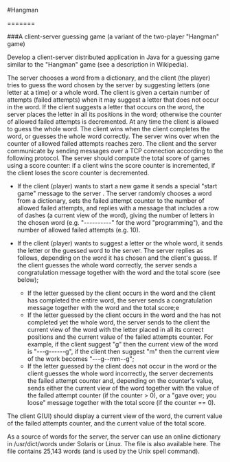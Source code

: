 #Hangman

=======

###A client-server guessing game (a variant of the two-player "Hangman" game)

Develop a client-server distributed application in Java for a guessing game similar to the "Hangman" game (see a description in Wikipedia).

The server chooses a word from a dictionary, and the client (the player) tries to guess the word chosen by the server by suggesting letters (one letter at a time) or a whole word.  The client is given a certain number of attempts (failed attempts) when it may suggest a letter that does not occur in the word. If the client suggests a letter that occurs on the word, the server places the letter in all its positions in the word; otherwise the counter of allowed failed attempts is decremented. At any time the client is allowed to guess the whole word. The client wins when the client completes the word, or guesses the whole word correctly. The server wins over when the counter of allowed failed attempts reaches zero. The client and the server communicate by sending messages over a TCP connection according to the following protocol. The server should compute the total score of games using a score counter: if a client wins the score counter is incremented, if the client loses the score counter is decremented.

* If the client (player) wants to start a new game it sends a special "start game" message to the server . The server randomly chooses a word from a dictionary, sets the failed attempt counter to the number of allowed failed attempts, and replies with a message that includes a row of dashes (a current view of the word), giving the number of letters in the chosen word (e.g. "----------" for the word "programming"), and the number of allowed failed attempts (e.g. 10). 
* If the client (player) wants to suggest a letter or the whole word, it sends the letter or the guessed word to the server. The server replies as follows, depending on the word it has chosen and the client's guess.
If the client guesses the whole word correctly, the server sends a congratulation message together with the word and the total score (see below);

	* If the letter guessed by the client occurs in the word and the client has completed the entire word, the server sends a congratulation message together with the word and the total score;e
	* If the letter guessed by the client occurs in the word and the has not completed yet the whole word, the server sends to the client the current view of the word with the letter placed  in all its correct positions and the current value of the failed attempts counter. For example, if the client suggest "g" then the current view of the word is "---g------g", if the client then suggest "m" then the current view of the work becomes "---g--mm--g";
	* If the letter guessed by the client does not occur in the word or the client guesses the whole word incorrectly, the server decrements the failed attempt counter and, depending on the counter's value, sends either the current view of the word together with the value of the failed attempt counter (if the counter > 0), or a "gave over; you loose" message together with the total score (if the counter == 0).

The client G(UI) should display a current view of the word, the current value of the failed attempts counter, and the current value of the total score. 

As a source of words for the server, the server can use an online dictionary in /usr/dict/words under Solaris or Linux. The file is also available here. The file contains 25,143 words (and is used by the Unix spell command).
